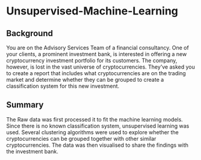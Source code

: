 # Unsupervised-Machine-Learning

## Background
You are on the Advisory Services Team of a financial consultancy. One of your clients, a prominent investment bank, is interested in offering a new cryptocurrency investment portfolio for its customers. The company, however, is lost in the vast universe of cryptocurrencies. They’ve asked you to create a report that includes what cryptocurrencies are on the trading market and determine whether they can be grouped to create a classification system for this new investment.

## Summary
The Raw data was first processed it to fit the machine learning models. Since there is no known classification system, unsupervised learning was used. Several clustering algorithms were used to explore whether the cryptocurrencies can be grouped together with other similar cryptocurrencies. The data was then visualised to share the findings with the investment bank.
